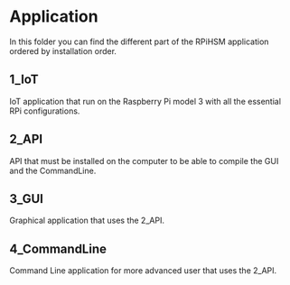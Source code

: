# Application

In this folder you can find the different part of the RPiHSM application ordered by installation order.

## 1_IoT 

IoT application that run on the Raspberry Pi model 3 with all the essential RPi configurations.

## 2_API

API that must be installed on the computer to be able to compile the GUI and the CommandLine.


## 3_GUI

Graphical application that uses the 2_API.

## 4_CommandLine

Command Line application for more advanced user that uses the 2_API.